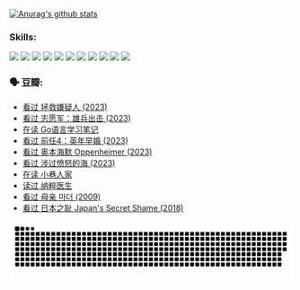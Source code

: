 
[![Anurag's github stats](https://github-readme-stats.vercel.app/api?username=w940853815)](https://github.com/anuraghazra/github-readme-stats)

### Skills:

<code><img height="32" src="https://cdn.jsdelivr.net/npm/simple-icons@v5/icons/python.svg"></code>
<code><img height="32" src="https://cdn.jsdelivr.net/npm/simple-icons@v5/icons/javascript.svg"></code>
<code><img height="32" src="https://cdn.jsdelivr.net/npm/simple-icons@v5/icons/django.svg"></code>
<code><img height="32" src="https://cdn.jsdelivr.net/npm/simple-icons@v5/icons/flask.svg"></code>
<code><img height="32" src="https://cdn.jsdelivr.net/npm/simple-icons@v5/icons/vuetify.svg"></code>
<code><img height="32" src="https://cdn.jsdelivr.net/npm/simple-icons@v5/icons/git.svg"></code>
<code><img height="32" src="https://cdn.jsdelivr.net/npm/simple-icons@v5/icons/docker.svg"></code>
<code><img height="32" src="https://cdn.jsdelivr.net/npm/simple-icons@v5/icons/postgresql.svg"></code>
<code><img height="32" src="https://cdn.jsdelivr.net/npm/simple-icons@v5/icons/elasticsearch.svg"></code>
<code><img height="32" src="https://cdn.jsdelivr.net/npm/simple-icons@v5/icons/macos.svg"></code>
<code><img height="32" src="https://cdn.jsdelivr.net/npm/simple-icons@v5/icons/linux.svg"></code>

### 🗣 豆瓣:

<!-- DOUBAN-ACTIVITIES:START -->
- [看过 拯救嫌疑人‎ (2023)](https://www.douban.com/people/136069238/status/4477421513/?_i=04384991)
- [看过 志愿军：雄兵出击‎ (2023)](https://www.douban.com/people/136069238/status/4465247367/?_i=04384991)
- [在读 Go语言学习笔记](https://www.douban.com/people/136069238/status/4459852901/?_i=04384991)
- [看过 前任4：英年早婚‎ (2023)](https://www.douban.com/people/136069238/status/4458320768/?_i=04384991)
- [看过 奥本海默 Oppenheimer‎ (2023)](https://www.douban.com/people/136069238/status/4454740976/?_i=04384991)
- [看过 涉过愤怒的海‎ (2023)](https://www.douban.com/people/136069238/status/4449502811/?_i=04384991)
- [在读 小巷人家](https://www.douban.com/people/136069238/status/4445749134/?_i=04384991)
- [读过 纳粹医生](https://www.douban.com/people/136069238/status/4445748598/?_i=04384991)
- [看过 母亲 마더‎ (2009)](https://www.douban.com/people/136069238/status/4442102172/?_i=04384991)
- [看过 日本之耻 Japan's Secret Shame‎ (2018)](https://www.douban.com/people/136069238/status/4431579101/?_i=04384991)
<!-- DOUBAN-ACTIVITIES:END -->


![Snake animation](https://raw.githubusercontent.com/w940853815/w940853815/output/github-contribution-grid-snake.svg)

<!--
**w940853815/w940853815** is a ✨ _special_ ✨ repository because its `README.md` (this file) appears on your GitHub profile.

Here are some ideas to get you started:

- 🔭 I’m currently working on ...
- 🌱 I’m currently learning ...
- 👯 I’m looking to collaborate on ...
- 🤔 I’m looking for help with ...
- 💬 Ask me about ...
- 📫 How to reach me: ...
- 😄 Pronouns: ...
- ⚡ Fun fact: ...
-->
